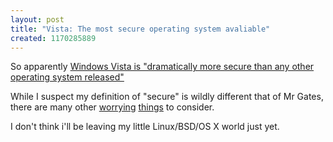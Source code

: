 ```yaml
--- 
layout: post
title: "Vista: The most secure operating system avaliable"
created: 1170285889
---
```

So apparently [Windows Vista is "dramatically more secure than any other operating system released"](http://news.bbc.co.uk/1/hi/technology/6313981.stm)

While I suspect my definition of "secure" is wildly different that of Mr Gates, there are many other [worrying](http://arstechnica.com/articles/paedia/hardware/hdcp-vista.ars) [things](http://www.theregister.co.uk/2006/10/29/microsoft_vista_eula_analysis/) to consider.

I don't think i'll be leaving my little Linux/BSD/OS X world just yet.
